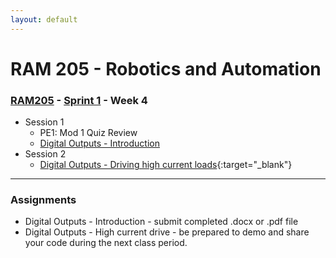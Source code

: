 ```yaml
---
layout: default
---
```


# RAM 205 - Robotics and Automation

### [RAM205](../../) - [Sprint 1](../) - Week 4

- Session 1
    - PE1: Mod 1 Quiz Review
    - [Digital Outputs - Introduction](RAM205.DigitalOutputs.docx)
- Session 2
    - [Digital Outputs - Driving high current loads](RAM205.DrivingHighCurrentLoads.pdf){:target="_blank"}

    
---

### Assignments

- Digital Outputs - Introduction - submit completed .docx or .pdf file
- Digital Outputs - High current drive - be prepared to demo and share your code during the next class period.
